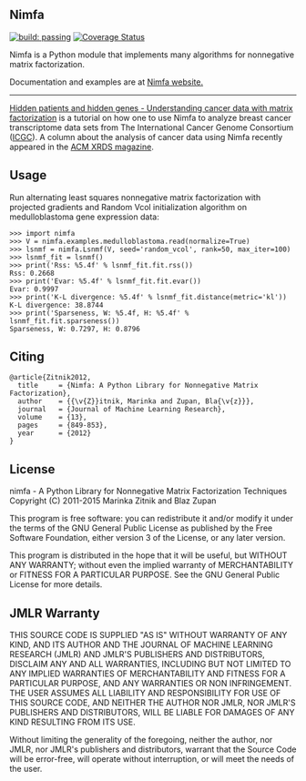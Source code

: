 Nimfa
-----

[![build: passing](https://img.shields.io/travis/marinkaz/nimfa.svg)](https://travis-ci.org/marinkaz/nimfa)
[![Coverage Status](https://coveralls.io/repos/marinkaz/nimfa/badge.svg?branch=master&service=github)](https://coveralls.io/github/marinkaz/nimfa?branch=master)

Nimfa is a Python module that implements many algorithms for nonnegative matrix factorization.

Documentation and examples are at [Nimfa website.](http://nimfa.biolab.si)

****

[Hidden patients and hidden genes - Understanding cancer data with matrix factorization](http://nbviewer.ipython.org/github/marinkaz/nimfa-ipynb/blob/master/ICGC%20and%20Nimfa.ipynb) is
a tutorial on how one to use Nimfa to analyze breast cancer transcriptome data sets from The
International Cancer Genome Consortium ([ICGC](https://dcc.icgc.org)). A column about the analysis of cancer data using Nimfa recently
appeared in the [ACM XRDS magazine](http://dl.acm.org/citation.cfm?id=2809623.2788526&coll=portal&dl=ACM).

Usage
-----

Run alternating least squares nonnegative matrix factorization with projected gradients and Random Vcol initialization algorithm on medulloblastoma gene expression data:

    >>> import nimfa
    >>> V = nimfa.examples.medulloblastoma.read(normalize=True)
    >>> lsnmf = nimfa.Lsnmf(V, seed='random_vcol', rank=50, max_iter=100)
    >>> lsnmf_fit = lsnmf()
    >>> print('Rss: %5.4f' % lsnmf_fit.fit.rss())
    Rss: 0.2668
    >>> print('Evar: %5.4f' % lsnmf_fit.fit.evar())
    Evar: 0.9997
    >>> print('K-L divergence: %5.4f' % lsnmf_fit.distance(metric='kl'))
    K-L divergence: 38.8744
    >>> print('Sparseness, W: %5.4f, H: %5.4f' % lsnmf_fit.fit.sparseness())
    Sparseness, W: 0.7297, H: 0.8796


Citing
------

    @article{Zitnik2012,
      title     = {Nimfa: A Python Library for Nonnegative Matrix Factorization},
      author    = {{\v{Z}}itnik, Marinka and Zupan, Bla{\v{z}}},
      journal   = {Journal of Machine Learning Research},
      volume    = {13},
      pages     = {849-853},
      year      = {2012}
    }


License
-------

nimfa - A Python Library for Nonnegative Matrix Factorization Techniques
Copyright (C) 2011-2015 Marinka Zitnik and Blaz Zupan

This program is free software: you can redistribute it and/or modify
it under the terms of the GNU General Public License as published by
the Free Software Foundation, either version 3 of the License, or
any later version.

This program is distributed in the hope that it will be useful,
but WITHOUT ANY WARRANTY; without even the implied warranty of
MERCHANTABILITY or FITNESS FOR A PARTICULAR PURPOSE.  See the
GNU General Public License for more details.


JMLR Warranty
-------------

THIS SOURCE CODE IS SUPPLIED "AS IS" WITHOUT WARRANTY OF ANY KIND, AND ITS AUTHOR AND THE JOURNAL OF MACHINE LEARNING RESEARCH (JMLR) 
AND JMLR'S PUBLISHERS AND DISTRIBUTORS, DISCLAIM ANY AND ALL WARRANTIES, INCLUDING BUT NOT LIMITED TO ANY IMPLIED WARRANTIES OF 
MERCHANTABILITY AND FITNESS FOR A PARTICULAR PURPOSE, AND ANY WARRANTIES OR NON INFRINGEMENT. THE USER ASSUMES ALL LIABILITY 
AND RESPONSIBILITY FOR USE OF THIS SOURCE CODE, AND NEITHER THE AUTHOR NOR JMLR, NOR JMLR'S PUBLISHERS AND DISTRIBUTORS, WILL BE 
LIABLE FOR DAMAGES OF ANY KIND RESULTING FROM ITS USE. 

Without limiting the generality of the foregoing, neither the author, nor JMLR, nor JMLR's publishers and distributors, warrant that 
the Source Code will be error-free, will operate without interruption, or will meet the needs of the user.






